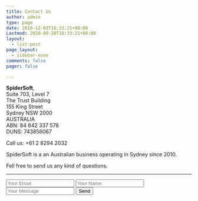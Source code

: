 ```yaml
---
title: Contact Us
author: admin
type: page
date: 2010-12-03T16:33:21+00:00
Lastmod: 2020-08-20T16:33:21+00:00
layout:
  - list-post
page_layout:
  - sidebar-none
comments: false
pager: false

---
```

**SpiderSoft**,  
Suite 703, Level 7  
The Trust Building  
155 King Street  
Sydney NSW 2000  
AUSTRALIA  
ABN: 84 642 337 578  
DUNS: 743856067

Call us: +61 2 8294 2032

SpiderSoft is a an Australian business operating in Sydney since 2010.

Fell free to send us any kind of questions.

---
<form accept-charset="UTF-8" action="https://getform.io/{your-form-endpoint}" method="POST">
    <input type="email" name="email" placeholder="Your Email">
    <input type="text" name="name" placeholder="Your Name">
    <input type="text" name="message" placeholder="Your Message">
    <button type="submit">Send</button>
</form>